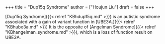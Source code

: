 +++
title = "Dup15q Syndrome"
author = ["Houjun Liu"]
draft = false
+++

[Dup15q Syndrome]({{< relref "KBhdup15q.md" >}}) is an autistic syndrome associated with a gain of variant function in [UBE3A.]({{< relref "KBhube3a.md" >}}) It is the opposite of [Angelman Syndrome]({{< relref "KBhangelman_syndrome.md" >}}), which is a loss of function result on UBE3A.